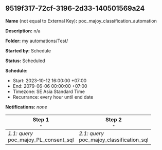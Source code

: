 ## 9519f317-72cf-3196-2d33-140501569a24

**Name** (not equal to External Key)**:** poc_majoy_classification_automation

**Description:** n/a

**Folder:** my automations/Test/

**Started by:** Schedule

**Status:** Scheduled

**Schedule:**

* Start: 2023-10-12 16:00:00 +07:00
* End: 2079-06-06 00:00:00 +07:00
* Timezone: SE Asia Standard Time
* Recurrance: every hour until end date

**Notifications:** _none_


| Step 1<br>_<small>-</small>_ | Step 2<br>_<small>-</small>_ |
| --- | --- |
| _1.1: query_<br>poc_majoy_PL_consent_sql | _2.1: query_<br>poc_majoy_classification_sql |
